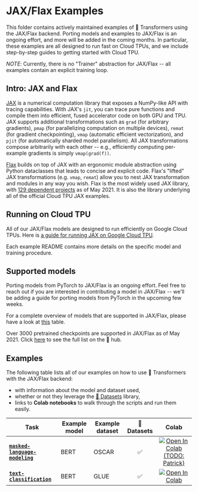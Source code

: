<!---
Copyright 2021 The HuggingFace Team. All rights reserved.
Licensed under the Apache License, Version 2.0 (the "License");
you may not use this file except in compliance with the License.
You may obtain a copy of the License at

    http://www.apache.org/licenses/LICENSE-2.0

Unless required by applicable law or agreed to in writing, software
distributed under the License is distributed on an "AS IS" BASIS,
WITHOUT WARRANTIES OR CONDITIONS OF ANY KIND, either express or implied.
See the License for the specific language governing permissions and
limitations under the License.
-->

# JAX/Flax Examples

This folder contains actively maintained examples of 🤗 Transformers using the JAX/Flax backend. Porting models and examples to JAX/Flax is an ongoing effort, and more will be added in the coming months. In particular, these examples are all designed to run fast on Cloud TPUs, and we include step-by-step guides to getting started with Cloud TPU.

*NOTE*: Currently, there is no "Trainer" abstraction for JAX/Flax -- all examples contain an explicit training loop.

## Intro: JAX and Flax

[JAX](https://github.com/google/jax) is a numerical computation library that exposes a NumPy-like API with tracing capabilities. With JAX's `jit`, you can
trace pure functions and compile them into efficient, fused accelerator code on both GPU and TPU. JAX
supports additional transformations such as `grad` (for arbitrary gradients), `pmap` (for parallelizing computation on multiple devices), `remat` (for gradient checkpointing), `vmap` (automatic
efficient vectorization), and `pjit` (for automatically sharded model parallelism). All JAX transformations compose arbitrarily with each other -- e.g., efficiently
computing per-example gradients is simply `vmap(grad(f))`.

[Flax](https://github.com/google/flax) builds on top of JAX with an ergonomic
module abstraction using Python dataclasses that leads to concise and explicit code. Flax's "lifted" JAX transformations (e.g. `vmap`, `remat`) allow you to nest JAX transformation and modules in any way you wish. Flax is the most widely used JAX library, with [129 dependent projects](https://github.com/google/flax/network/dependents?package_id=UGFja2FnZS01MjEyMjA2MA%3D%3D) as of May 2021. It is also the library underlying all of the official Cloud TPU JAX examples.

## Running on Cloud TPU

All of our JAX/Flax models are designed to run efficiently on Google
Cloud TPUs. Here is [a guide for running JAX on Google Cloud TPU](https://cloud.google.com/tpu/docs/jax-quickstart-tpu-vm).

Each example README contains more details on the specific model and training
procedure.

## Supported models

Porting models from PyTorch to JAX/Flax is an ongoing effort. 
Feel free to reach out if you are interested in contributing a model in JAX/Flax -- we'll 
be adding a guide for porting models from PyTorch in the upcoming few weeks.

For a complete overview of models that are supported in JAX/Flax, please have a look at [this](https://huggingface.co/transformers/master/index.html#supported-frameworks) table.

Over 3000 pretrained checkpoints are supported in JAX/Flax as of May 2021.
Click [here](https://huggingface.co/models?filter=jax) to see the full list on the 🤗 hub. 

## Examples

The following table lists all of our examples on how to use 🤗 Transformers with the JAX/Flax backend:
- with information about the model and dataset used,
- whether or not they leverage the [🤗 Datasets](https://github.com/huggingface/datasets) library,
- links to **Colab notebooks** to walk through the scripts and run them easily.

| Task | Example model | Example dataset | 🤗 Datasets | Colab
|---|---|---|:---:|:---:|
| [**`masked-language-modeling`**](https://github.com/huggingface/transformers/tree/master/examples/flax/language-modeling) | BERT | OSCAR | ✅ | [![Open In Colab (TODO: Patrick)](https://colab.research.google.com/assets/colab-badge.svg)]()
| [**`text-classification`**](https://github.com/huggingface/transformers/tree/master/examples/flax/text-classification) | BERT | GLUE | ✅ | [![Open In Colab](https://colab.research.google.com/assets/colab-badge.svg)](https://colab.research.google.com/github/huggingface/notebooks/blob/master/examples/text_classification_flax.ipynb)
